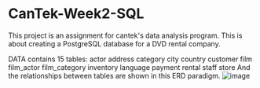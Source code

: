 # CanTek-Week2-SQL

This project is an assignment for cantek's data analysis program. This is about creating a PostgreSQL database for a DVD rental company.

DATA contains 15 tables:
actor
address
category
city
country
customer
film
film_actor
film_category
inventory
language
payment
rental
staff
store
And the relationships between tables are shown in this ERD paradigm.
![image](https://github.com/elaaaa97/CanTek-Week2-SQL/assets/44549577/6e9b00bd-a69a-47e4-ac35-0f68a8a5fd00)


